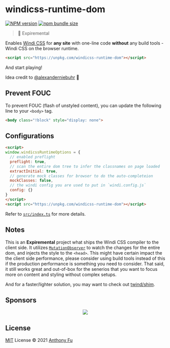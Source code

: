 # windicss-runtime-dom

[![NPM version](https://img.shields.io/npm/v/windicss-runtime-dom?color=0ea5e9&label=)](https://www.npmjs.com/package/windicss-runtime-dom)
[![npm bundle size](https://img.shields.io/bundlephobia/minzip/windicss-runtime-dom?color=1180b2&label=)](https://bundlephobia.com/result?p=windicss-runtime-dom)

> 🧪 Expiremental

Enables [Windi CSS](https://github.com/windicss/windicss) for **any site** with one-line code **without** any build tools - Windi CSS on the browser runtime.

```html
<script src="https://unpkg.com/windicss-runtime-dom"></script>
```

And start playing!

Idea credit to [@alexanderniebuhr](https://github.com/alexanderniebuhr) 🙌

## Prevent FOUC

To prevent FOUC (flash of unstyled content), you can update the following line to your `<body>` tag.

```html
<body class="!block" style="display: none">
```

## Configurations

```html
<script>
window.windicssRuntimeOptions = {
  // enabled preflight
  preflight: true,
  // scan the entire dom tree to infer the classnames on page loaded
  extractInitial: true,
  // generate mock classes for browser to do the auto-completeion 
  mockClasses: false,
  // the windi config you are used to put in `windi.config.js`
  config: {}
}
</script>
<script src="https://unpkg.com/windicss-runtime-dom"></script>
```

Refer to [`src/index.ts`](./src/index.ts) for more details.

## Notes

This is an **Expiremental** project what ships the Windi CSS compiler to the client side. It utilizes [`MutationObserver`](https://developer.mozilla.org/en-US/docs/Web/API/MutationObserver) to watch the changes for the entire dom, and injects the style to the `<head>`. This might have certain impact the the client side performance, please consider using build tools instead of this if the production performance is something you need to consider. That said, it still works great and out-of-box for the senerios that you want to focus more on content and styling without complex setups.

And for a faster/lighter solution, you may want to check out [twind/shim](https://twind.dev/docs/handbook/getting-started/using-the-shim.html).

## Sponsors

<p align="center">
  <a href="https://cdn.jsdelivr.net/gh/antfu/static/sponsors.svg">
    <img src='https://cdn.jsdelivr.net/gh/antfu/static/sponsors.svg'/>
  </a>
</p>

## License

[MIT](./LICENSE) License © 2021 [Anthony Fu](https://github.com/antfu)
